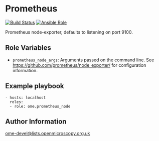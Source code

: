 Prometheus
==========

[![Build Status](https://travis-ci.org/ome/ansible-role-prometheus-node.svg)](https://travis-ci.org/ome/ansible-role-prometheus-node)
[![Ansible Role](https://img.shields.io/ansible/role/41324.svg)](https://galaxy.ansible.com/ome/prometheus_node/)

Prometheus node-exporter, defaults to listening on port 9100.


Role Variables
--------------

- `prometheus_node_args`: Arguments passed on the command line.
  See https://github.com/prometheus/node_exporter/ for configuration information.


Example playbook
----------------

    - hosts: localhost
      roles:
      - role: ome.prometheus_node


Author Information
------------------

ome-devel@lists.openmicroscopy.org.uk
